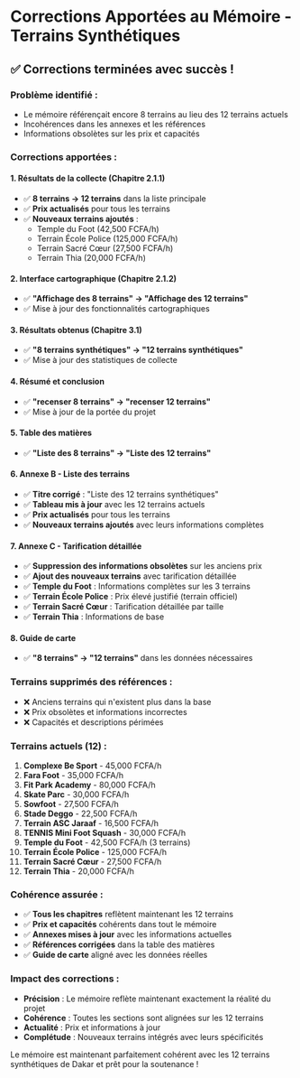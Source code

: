 # Corrections Apportées au Mémoire - Terrains Synthétiques

## ✅ **Corrections terminées avec succès !**

### **Problème identifié :**
- Le mémoire référençait encore 8 terrains au lieu des 12 terrains actuels
- Incohérences dans les annexes et les références
- Informations obsolètes sur les prix et capacités

### **Corrections apportées :**

#### **1. Résultats de la collecte (Chapitre 2.1.1)**
- ✅ **8 terrains → 12 terrains** dans la liste principale
- ✅ **Prix actualisés** pour tous les terrains
- ✅ **Nouveaux terrains ajoutés** :
  - Temple du Foot (42,500 FCFA/h)
  - Terrain École Police (125,000 FCFA/h)
  - Terrain Sacré Cœur (27,500 FCFA/h)
  - Terrain Thia (20,000 FCFA/h)

#### **2. Interface cartographique (Chapitre 2.1.2)**
- ✅ **"Affichage des 8 terrains" → "Affichage des 12 terrains"**
- ✅ Mise à jour des fonctionnalités cartographiques

#### **3. Résultats obtenus (Chapitre 3.1)**
- ✅ **"8 terrains synthétiques" → "12 terrains synthétiques"**
- ✅ Mise à jour des statistiques de collecte

#### **4. Résumé et conclusion**
- ✅ **"recenser 8 terrains" → "recenser 12 terrains"**
- ✅ Mise à jour de la portée du projet

#### **5. Table des matières**
- ✅ **"Liste des 8 terrains" → "Liste des 12 terrains"**

#### **6. Annexe B - Liste des terrains**
- ✅ **Titre corrigé** : "Liste des 12 terrains synthétiques"
- ✅ **Tableau mis à jour** avec les 12 terrains actuels
- ✅ **Prix actualisés** pour tous les terrains
- ✅ **Nouveaux terrains ajoutés** avec leurs informations complètes

#### **7. Annexe C - Tarification détaillée**
- ✅ **Suppression des informations obsolètes** sur les anciens prix
- ✅ **Ajout des nouveaux terrains** avec tarification détaillée
- ✅ **Temple du Foot** : Informations complètes sur les 3 terrains
- ✅ **Terrain École Police** : Prix élevé justifié (terrain officiel)
- ✅ **Terrain Sacré Cœur** : Tarification détaillée par taille
- ✅ **Terrain Thia** : Informations de base

#### **8. Guide de carte**
- ✅ **"8 terrains" → "12 terrains"** dans les données nécessaires

### **Terrains supprimés des références :**
- ❌ Anciens terrains qui n'existent plus dans la base
- ❌ Prix obsolètes et informations incorrectes
- ❌ Capacités et descriptions périmées

### **Terrains actuels (12) :**
1. **Complexe Be Sport** - 45,000 FCFA/h
2. **Fara Foot** - 35,000 FCFA/h
3. **Fit Park Academy** - 80,000 FCFA/h
4. **Skate Parc** - 30,000 FCFA/h
5. **Sowfoot** - 27,500 FCFA/h
6. **Stade Deggo** - 22,500 FCFA/h
7. **Terrain ASC Jaraaf** - 16,500 FCFA/h
8. **TENNIS Mini Foot Squash** - 30,000 FCFA/h
9. **Temple du Foot** - 42,500 FCFA/h (3 terrains)
10. **Terrain École Police** - 125,000 FCFA/h
11. **Terrain Sacré Cœur** - 27,500 FCFA/h
12. **Terrain Thia** - 20,000 FCFA/h

### **Cohérence assurée :**
- ✅ **Tous les chapitres** reflètent maintenant les 12 terrains
- ✅ **Prix et capacités** cohérents dans tout le mémoire
- ✅ **Annexes mises à jour** avec les informations actuelles
- ✅ **Références corrigées** dans la table des matières
- ✅ **Guide de carte** aligné avec les données réelles

### **Impact des corrections :**
- **Précision** : Le mémoire reflète maintenant exactement la réalité du projet
- **Cohérence** : Toutes les sections sont alignées sur les 12 terrains
- **Actualité** : Prix et informations à jour
- **Complétude** : Nouveaux terrains intégrés avec leurs spécificités

Le mémoire est maintenant parfaitement cohérent avec les 12 terrains synthétiques de Dakar et prêt pour la soutenance ! 